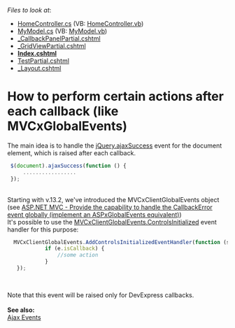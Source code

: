 <!-- default file list -->
*Files to look at*:

* [HomeController.cs](./CS/AjaxTest/Controllers/HomeController.cs) (VB: [HomeController.vb](./VB/AjaxTest/Controllers/HomeController.vb))
* [MyModel.cs](./CS/AjaxTest/Models/MyModel.cs) (VB: [MyModel.vb](./VB/AjaxTest/Models/MyModel.vb))
* [_CallbackPanelPartial.cshtml](./CS/AjaxTest/Views/Home/_CallbackPanelPartial.cshtml)
* [_GridViewPartial.cshtml](./CS/AjaxTest/Views/Home/_GridViewPartial.cshtml)
* **[Index.cshtml](./CS/AjaxTest/Views/Home/Index.cshtml)**
* [TestPartial.cshtml](./CS/AjaxTest/Views/Home/TestPartial.cshtml)
* [_Layout.cshtml](./CS/AjaxTest/Views/Shared/_Layout.cshtml)
<!-- default file list end -->
# How to perform certain actions after each callback (like MVCxGlobalEvents)


<p>The main idea is to handle the <a href="http://api.jquery.com/ajaxsuccess/">jQuery.ajaxSuccess</a> event for the document element, which is raised after each callback.</p>


```js
 $(document).ajaxSuccess(function () {
     .................      
 });
```


<p><br />Starting with v.13.2, we've introduced the MVCxClientGlobalEvents object (see <a href="https://www.devexpress.com/Support/Center/p/S38527">ASP.NET MVC - Provide the capability to handle the CallbackError event globally (implement an ASPxGlobalEvents equivalent)</a>) <br />It's possible to use the <a href="https://docs.devexpress.com/AspNetMvc/js-MVCxClientGlobalEvents.ControlsInitialized">MVCxClientGlobalEvents.ControlsInitialized</a> event handler for this purpose: </p>


```js
  MVCxClientGlobalEvents.AddControlsInitializedEventHandler(function (s, e) {
            if (e.isCallback) {
                //some action
            }
   });

```


<p> </p>
<p>Note that this event will be raised only for DevExpress callbacks.<br /><strong><br /></strong><strong>See also: <br /></strong><a href="http://api.jquery.com/Ajax_Events/">Ajax Events</a></p>

<br/>


